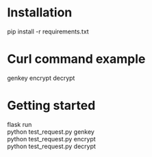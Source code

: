 # Installation
pip install -r requirements.txt  


# Curl command example
genkey
encrypt
decrypt


# Getting started
flask run  
python test_request.py genkey  
python test_request.py encrypt  
python test_request.py decrypt  

